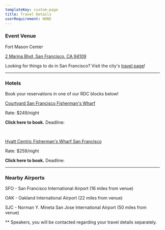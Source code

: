 ```yaml
---
templateKey: custom-page
title: Travel Details
userRequirement: NONE
---
```

### Event Venue 

Fort Mason Center

[2 Marina Blvd, San Francisco, CA 94109](https://goo.gl/maps/mZda6yJsYYNsAwea6)

Looking for things to do in San Francisco? Visit the city's [travel page](https://www.sftravel.com/)!

- - -

### Hotels

Book your reservations in one of our RDC blocks below!

[Courtyard San Francisco Fisherman's Wharf](https://www.marriott.com/en-us/hotels/sfocf-courtyard-san-francisco-fishermans-wharf/overview/)

Rate: $249/night

**Click here to book.** Deadline: 

<br>

[Hyatt Centric Fisherman's Wharf San Francisco](https://www.hyatt.com/en-US/hotel/california/hyatt-centric-fishermans-wharf-san-francisco/sfofw)

Rate: $259/night

**Click here to book.** Deadline:

- - -

### Nearby Airports

SFO - San Francisco International Airport (16 miles from venue)

OAK - Oakland International Airport (22 miles from venue)

SJC - Norman Y. Mineta San Jose International Airport (50 miles from venue)

\*\* Speakers, you will be contacted regarding your travel details separately.